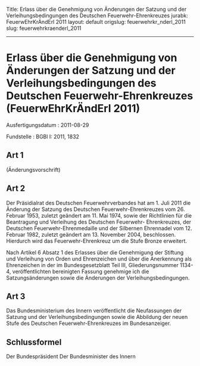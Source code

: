 Title: Erlass über die Genehmigung von Änderungen der Satzung und der Verleihungsbedingungen
  des Deutschen Feuerwehr-Ehrenkreuzes
jurabk: FeuerwEhrKrÄndErl 2011
layout: default
origslug: feuerwehrkr_nderl_2011
slug: feuerwehrkraenderl_2011

---

# Erlass über die Genehmigung von Änderungen der Satzung und der Verleihungsbedingungen des Deutschen Feuerwehr-Ehrenkreuzes (FeuerwEhrKrÄndErl 2011)

Ausfertigungsdatum
:   2011-08-29

Fundstelle
:   BGBl I: 2011, 1832


## Art 1

(Änderungsvorschrift)


## Art 2

Der Präsidialrat des Deutschen Feuerwehrverbandes hat am 1. Juli 2011
die Änderung der Satzung des Deutschen Feuerwehr-Ehrenkreuzes vom 26.
Februar 1953, zuletzt geändert am 11. Mai 1974, sowie der Richtlinien
für die Beantragung und Verleihung des Deutschen Feuerwehr-
Ehrenkreuzes, der Deutschen Feuerwehr-Ehrenmedaille und der Silbernen
Ehrennadel vom 12. Februar 1982, zuletzt geändert am 13. November
2004, beschlossen. Hierdurch wird das Feuerwehr-Ehrenkreuz um die
Stufe Bronze erweitert.

Nach Artikel 6 Absatz 1 des Erlasses über die Genehmigung der Stiftung
und Verleihung von Orden und Ehrenzeichen und über die Anerkennung als
Ehrenzeichen in der im Bundesgesetzblatt Teil III, Gliederungsnummer
1134-4, veröffentlichten bereinigten Fassung genehmige ich die
Satzungsänderungen sowie die Änderungen der Verleihungsbedingungen.


## Art 3

Das Bundesministerium des Innern veröffentlicht die Neufassungen der
Satzung und der Verleihungsbedingungen sowie die Abbildung der neuen
Stufe des Deutschen Feuerwehr-Ehrenkreuzes im Bundesanzeiger.


## Schlussformel

Der Bundespräsident
Der Bundesminister des Innern

